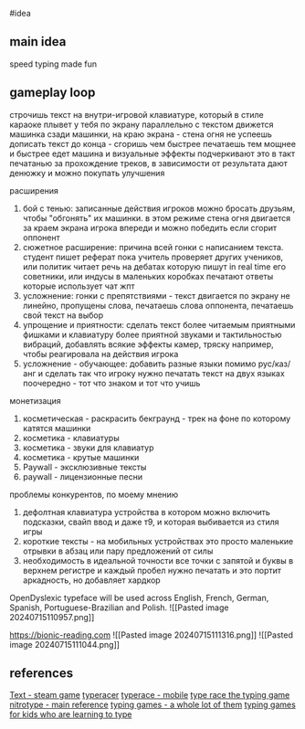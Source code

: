 #idea
## main idea
speed typing made fun

## gameplay loop
строчишь текст на внутри-игровой клавиатуре, который в стиле караоке плывет у тебя по экрану
параллельно с текстом движется машинка
сзади машинки, на краю экрана - стена огня
не успеешь дописать текст до конца - сгоришь
чем быстрее печатаешь тем мощнее и быстрее едет машина и визуальные эффекты подчеркивают это в такт печатанью
за прохождение треков, в зависимости от результата дают денюжку и можно покупать улучшения

расширения
1) бой с тенью: записанные действия игроков можно бросать друзьям, чтобы "обгонять" их машинки. в этом режиме стена огня двигается за краем экрана игрока впереди и можно победить если сгорит оппонент
2) сюжетное расширение: причина всей гонки с написанием текста. студент пишет реферат пока учитель проверяет других учеников, или политик читает речь на дебатах которую пишут in real time его советники, или индусы в маленьких коробках печатают ответы которые использует чат жпт
3) усложнение: гонки с препятствиями - текст двигается по экрану не линейно, пропущены слова, печатаешь слова оппонента, печатаешь свой текст на выбор
4) упрощение и приятности: сделать текст более читаемым приятными фишками и клавиатуру более приятной звуками и тактильностью вибраций, добавлять всякие эффекты камер, тряску например, чтобы реагировала на действия игрока
5) усложнение - обучающее: добавить разные языки помимо рус/каз/анг и сделать так что игроку нужно печатать текст на двух языках поочередно - тот что знаком и тот что учишь

монетизация
1) косметическая - раскрасить бекграунд - трек на фоне по которому катятся машинки
2) косметика - клавиатуры
3) косметика - звуки для клавиатур
4) косметика - крутые машинки
5) Paywall - эксклюзивные тексты
6) paywall - лицензионные песни

проблемы конкурентов, по моему мнению
1) дефолтная клавиатура устройства в котором можно включить подсказки, свайп ввод и даже т9, и которая выбивается из стиля игры
2) короткие тексты - на мобильных устройствах это просто маленькие отрывки в абзац или пару предложений от силы
3) необходимость в идеальной точности все точки с запятой и буквы в верхнем регистре и каждый пробел нужно печатать и это портит аркадность, но добавляет хардкор

OpenDyslexic typeface will be used across English, French, German, Spanish, Portuguese-Brazilian and Polish.
![[Pasted image 20240715110957.png]]

https://bionic-reading.com
![[Pasted image 20240715111316.png]]
![[Pasted image 20240715111044.png]]
## references
[Text - steam game](https://store.steampowered.com/app/954590/TEXT/)
[typeracer](https://play.typeracer.com)
[typerace - mobile](https://play.google.com/store/apps/details?id=dev.giamma.type_racer)
[type race the typing game](https://play.google.com/store/apps/details?id=dev.giamma.type_racer)
[nitrotype - main reference](https://www.nitrotype.com/race)
[typing games - a whole lot of them](https://www.typing.com/student/games#:~:text=URL%3A%20https%3A%2F%2Fwww.typing.com%2Fstudent%2Fgames%0AVisible%3A%200%25%20)
[typing games for kids who are learning to type](https://www.typinggames.zone)
